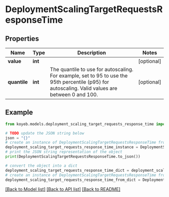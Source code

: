 # DeploymentScalingTargetRequestsResponseTime


## Properties

Name | Type | Description | Notes
------------ | ------------- | ------------- | -------------
**value** | **int** |  | [optional] 
**quantile** | **int** | The quantile to use for autoscaling. For example, set to 95 to use the 95th percentile (p95) for autoscaling.  Valid values are between 0 and 100. | [optional] 

## Example

```python
from koyeb.models.deployment_scaling_target_requests_response_time import DeploymentScalingTargetRequestsResponseTime

# TODO update the JSON string below
json = "{}"
# create an instance of DeploymentScalingTargetRequestsResponseTime from a JSON string
deployment_scaling_target_requests_response_time_instance = DeploymentScalingTargetRequestsResponseTime.from_json(json)
# print the JSON string representation of the object
print(DeploymentScalingTargetRequestsResponseTime.to_json())

# convert the object into a dict
deployment_scaling_target_requests_response_time_dict = deployment_scaling_target_requests_response_time_instance.to_dict()
# create an instance of DeploymentScalingTargetRequestsResponseTime from a dict
deployment_scaling_target_requests_response_time_from_dict = DeploymentScalingTargetRequestsResponseTime.from_dict(deployment_scaling_target_requests_response_time_dict)
```
[[Back to Model list]](../README.md#documentation-for-models) [[Back to API list]](../README.md#documentation-for-api-endpoints) [[Back to README]](../README.md)


